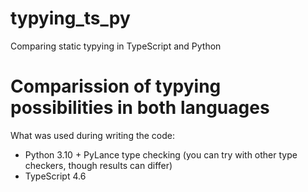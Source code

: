 # typying_ts_py
Comparing static typying in TypeScript and Python

# Comparission of typying possibilities in both languages

What was used during writing the code:
- Python 3.10 + PyLance type checking (you can try with other type checkers, though results can differ)
- TypeScript 4.6
